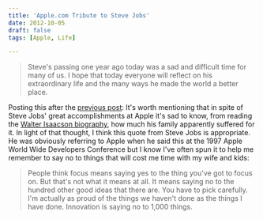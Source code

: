 ```yaml
---
title: 'Apple.com Tribute to Steve Jobs'
date: 2012-10-05
draft: false
tags: [Apple, Life]

---
```


> Steve's passing one year ago today was a sad and difficult time for many of us. I hope that today everyone will reflect on his extraordinary life and the many ways he made the world a better place.

Posting this after the [previous post](https://chrisenns.com/2012/10/balance/): It's worth mentioning that in spite of Steve Jobs' great accomplishments at Apple it's sad to know, from reading the [Walter Isaacson biography](http://target.georiot.com/Proxy.ashx?grid=9646&id=6PFrOqNV4B8&offerid=162397&type=3&subid=0&tmpid=3664&RD_PARM1=http%253A%252F%252Fitunes.apple.com%252Fca%252Fbook%252Fsteve-jobs%252Fid431617578%253Fmt%253D11%2526uo%253D4%2526partnerId%253D30), how much his family apparently suffered for it. In light of that thought, I think this quote from Steve Jobs is appropriate. He was obviously referring to Apple when he said this at the 1997 Apple World Wide Developers Conference but I know I've often spun it to help me remember to say no to things that will cost me time with my wife and kids:

> People think focus means saying yes to the thing you've got to focus on. But that's not what it means at all. It means saying no to the hundred other good ideas that there are. You have to pick carefully. I'm actually as proud of the things we haven't done as the things I have done. Innovation is saying no to 1,000 things.